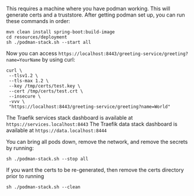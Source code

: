 This requires a machine where you have podman working.  This will generate certs and a truststore.
After getting podman set up, you can run these commands in order:
```
mvn clean install spring-boot:build-image
cd resources/deployment
sh ./podman-stack.sh --start all
```
Now you can access `https://localhost:8443/greeting-service/greeting?name=YourName` by using curl:
```
curl \
 --tlsv1.2 \
 --tls-max 1.2 \
 --key /tmp/certs/test.key \
 --cert /tmp/certs/test.crt \
 --insecure \
 -vvv \
 "https://localhost:8443/greeting-service/greeting?name=World"
```

The Traefik services stack dashboard is available at `https://services.localhost:8443`
The Traefik data stack dashboard is available at `https://data.localhost:8444`

You can bring all pods down, remove the network, and remove the secrets by running:
```
sh ./podman-stack.sh --stop all
```
If you want the certs to be re-generated, then remove the certs directory prior to running
```
sh ./podman-stack.sh --clean
```
